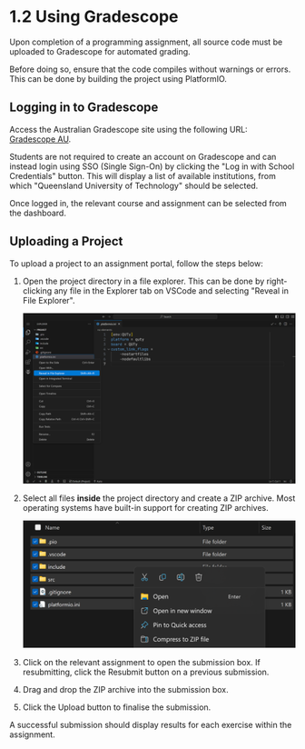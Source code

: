 # 1.2 Using Gradescope

Upon completion of a programming assignment, all source code must be
uploaded to Gradescope for automated grading.

Before doing so, ensure that the code compiles without warnings or
errors. This can be done by building the project using PlatformIO.

## Logging in to Gradescope

Access the Australian Gradescope site using the following URL: [Gradescope AU](https://www.gradescope.com.au/).

Students are not required to create an account on Gradescope and can
instead login using SSO (Single Sign-On) by clicking the "Log in with
School Credentials" button. This will display a list of available
institutions, from which "Queensland University of Technology" should
be selected.

Once logged in, the relevant course and assignment can be selected from
the dashboard.

## Uploading a Project

To upload a project to an assignment portal, follow the steps below:

1. Open the project directory in a file explorer. This can be done by
   right-clicking any file in the Explorer tab on VSCode and selecting
    "Reveal in File Explorer".

   ![Reveal in File Explorer](images/reveal-in-explorer.png)
2. Select all files **inside** the project directory and create a ZIP
   archive. Most operating systems have built-in support for creating
   ZIP archives.

   ![Create ZIP Archive](images/create-zip-archive.png)
3. Click on the relevant assignment to open the submission box. If
   resubmitting, click the Resubmit button on a previous submission.
4. Drag and drop the ZIP archive into the submission box.
5. Click the Upload button to finalise the submission.

A successful submission should display results for each exercise
within the assignment.
